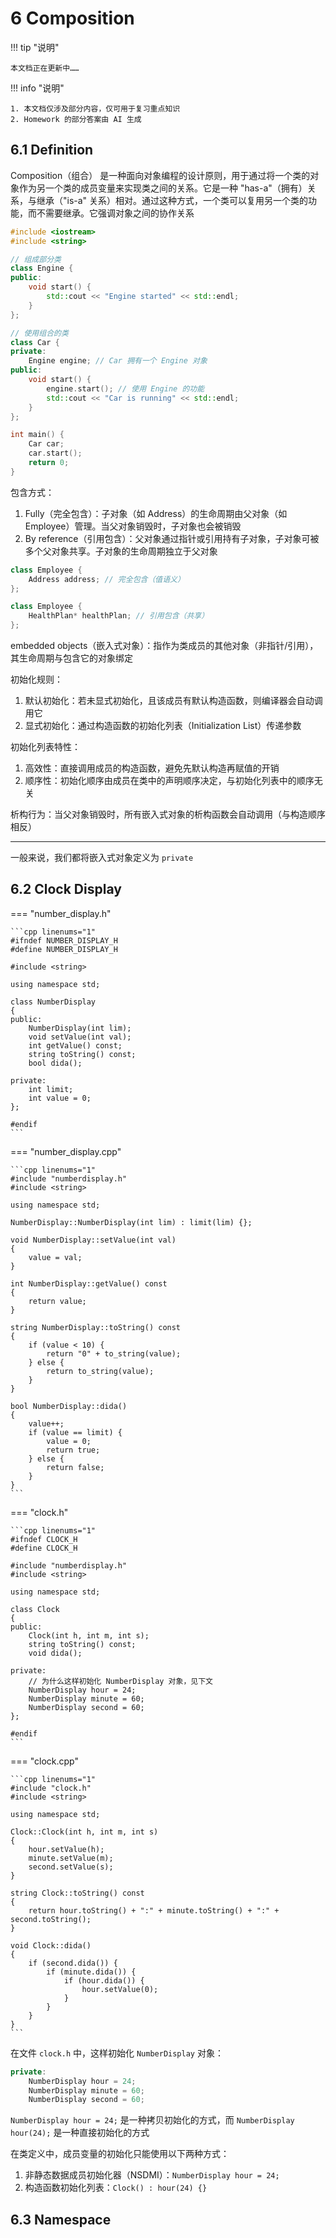 # 6 Composition

!!! tip "说明"

    本文档正在更新中……

!!! info "说明"

    1. 本文档仅涉及部分内容，仅可用于复习重点知识
    2. Homework 的部分答案由 AI 生成

## 6.1 Definition

Composition（组合） 是一种面向对象编程的设计原则，用于通过将一个类的对象作为另一个类的成员变量来实现类之间的关系。它是一种 "has-a"（拥有）关系，与继承（"is-a" 关系）相对。通过这种方式，一个类可以复用另一个类的功能，而不需要继承。它强调对象之间的协作关系

```cpp linenums="1"
#include <iostream>
#include <string>

// 组成部分类
class Engine {
public:
    void start() {
        std::cout << "Engine started" << std::endl;
    }
};

// 使用组合的类
class Car {
private:
    Engine engine; // Car 拥有一个 Engine 对象
public:
    void start() {
        engine.start(); // 使用 Engine 的功能
        std::cout << "Car is running" << std::endl;
    }
};

int main() {
    Car car;
    car.start();
    return 0;
}
```

包含方式：

1. Fully（完全包含）：子对象（如 Address）的生命周期由父对象（如 Employee）管理。当父对象销毁时，子对象也会被销毁
2. By reference（引用包含）：父对象通过指针或引用持有子对象，子对象可被多个父对象共享。子对象的生命周期独立于父对象

<div class="grid" markdown>

```cpp linenums="1"
class Employee {
    Address address; // 完全包含（值语义）
};
```

```cpp linenums="1"
class Employee {
    HealthPlan* healthPlan; // 引用包含（共享）
};
```

</div>

embedded objects（嵌入式对象）：指作为类成员的其他对象（非指针/引用），其生命周期与包含它的对象绑定

初始化规则：

1. 默认初始化：若未显式初始化，且该成员有默认构造函数，则编译器会自动调用它
2. 显式初始化：通过构造函数的初始化列表（Initialization List）传递参数

初始化列表特性：

1. 高效性：直接调用成员的构造函数，避免先默认构造再赋值的开销
2. 顺序性：初始化顺序由成员在类中的声明顺序决定，与初始化列表中的顺序无关

析构行为：当父对象销毁时，所有嵌入式对象的析构函数会自动调用（与构造顺序相反）

---

一般来说，我们都将嵌入式对象定义为 `private`

## 6.2 Clock Display

=== "number_display.h"

    ```cpp linenums="1"
    #ifndef NUMBER_DISPLAY_H
    #define NUMBER_DISPLAY_H
    
    #include <string>
    
    using namespace std;
    
    class NumberDisplay
    {
    public:
        NumberDisplay(int lim);
        void setValue(int val);
        int getValue() const;
        string toString() const;
        bool dida();
    
    private:
        int limit;
        int value = 0;
    };
    
    #endif
    ```

=== "number_display.cpp"

    ```cpp linenums="1"
    #include "numberdisplay.h"
    #include <string>
    
    using namespace std;
    
    NumberDisplay::NumberDisplay(int lim) : limit(lim) {};
    
    void NumberDisplay::setValue(int val)
    {
        value = val;
    }
    
    int NumberDisplay::getValue() const
    {
        return value;
    }
    
    string NumberDisplay::toString() const
    {
        if (value < 10) {
            return "0" + to_string(value);
        } else {
            return to_string(value);
        }
    }
    
    bool NumberDisplay::dida()
    {
        value++;
        if (value == limit) {
            value = 0;
            return true;
        } else {
            return false;
        }
    }
    ```

=== "clock.h"

    ```cpp linenums="1"
    #ifndef CLOCK_H
    #define CLOCK_H
    
    #include "numberdisplay.h"
    #include <string>
    
    using namespace std;
    
    class Clock
    {
    public:
        Clock(int h, int m, int s);
        string toString() const;
        void dida();
    
    private:
        // 为什么这样初始化 NumberDisplay 对象，见下文
        NumberDisplay hour = 24;
        NumberDisplay minute = 60;
        NumberDisplay second = 60;
    };
    
    #endif
    ```

=== "clock.cpp"

    ```cpp linenums="1"
    #include "clock.h"
    #include <string>
    
    using namespace std;
    
    Clock::Clock(int h, int m, int s) 
    {
        hour.setValue(h);
        minute.setValue(m);
        second.setValue(s);
    }
    
    string Clock::toString() const
    {
        return hour.toString() + ":" + minute.toString() + ":" + second.toString();
    }
    
    void Clock::dida()
    {
        if (second.dida()) {
            if (minute.dida()) {
                if (hour.dida()) {
                    hour.setValue(0);
                }
            }
        }
    }
    ```

在文件 `clock.h` 中，这样初始化 `NumberDisplay` 对象：

```cpp linenums="1"
private:
    NumberDisplay hour = 24;
    NumberDisplay minute = 60;
    NumberDisplay second = 60;
```

`NumberDisplay hour = 24;` 是一种拷贝初始化的方式，而 `NumberDisplay hour(24);` 是一种直接初始化的方式

在类定义中，成员变量的初始化只能使用以下两种方式：

1. 非静态数据成员初始化器（NSDMI）：`NumberDisplay hour = 24;`
2. 构造函数初始化列表：`Clock() : hour(24) {}`

## 6.3 Namespace

